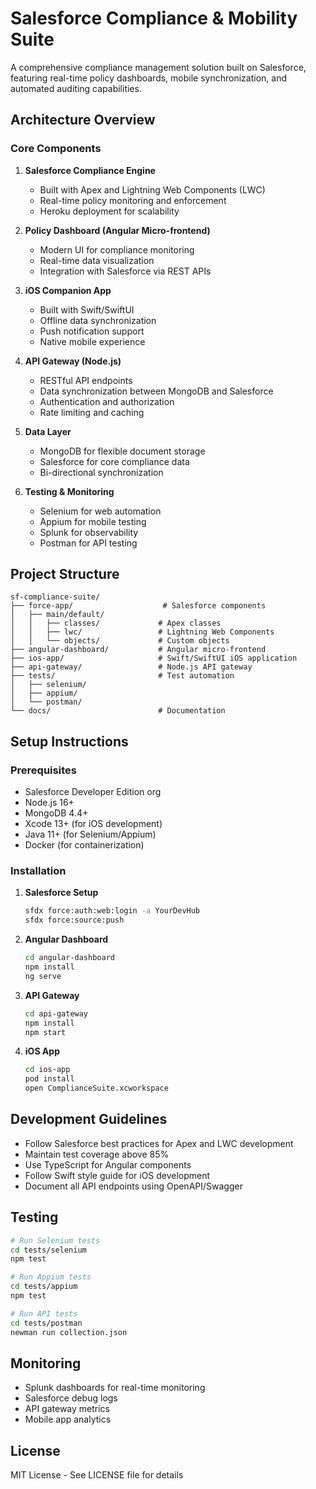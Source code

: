 # Salesforce Compliance & Mobility Suite

A comprehensive compliance management solution built on Salesforce, featuring real-time policy dashboards, mobile synchronization, and automated auditing capabilities.

## Architecture Overview

### Core Components

1. **Salesforce Compliance Engine**
   - Built with Apex and Lightning Web Components (LWC)
   - Real-time policy monitoring and enforcement
   - Heroku deployment for scalability

2. **Policy Dashboard (Angular Micro-frontend)**
   - Modern UI for compliance monitoring
   - Real-time data visualization
   - Integration with Salesforce via REST APIs

3. **iOS Companion App**
   - Built with Swift/SwiftUI
   - Offline data synchronization
   - Push notification support
   - Native mobile experience

4. **API Gateway (Node.js)**
   - RESTful API endpoints
   - Data synchronization between MongoDB and Salesforce
   - Authentication and authorization
   - Rate limiting and caching

5. **Data Layer**
   - MongoDB for flexible document storage
   - Salesforce for core compliance data
   - Bi-directional synchronization

6. **Testing & Monitoring**
   - Selenium for web automation
   - Appium for mobile testing
   - Splunk for observability
   - Postman for API testing

## Project Structure

```
sf-compliance-suite/
├── force-app/                    # Salesforce components
│   ├── main/default/
│   │   ├── classes/             # Apex classes
│   │   ├── lwc/                 # Lightning Web Components
│   │   └── objects/             # Custom objects
├── angular-dashboard/           # Angular micro-frontend
├── ios-app/                     # Swift/SwiftUI iOS application
├── api-gateway/                 # Node.js API gateway
├── tests/                       # Test automation
│   ├── selenium/
│   ├── appium/
│   └── postman/
└── docs/                        # Documentation
```

## Setup Instructions

### Prerequisites
- Salesforce Developer Edition org
- Node.js 16+
- MongoDB 4.4+
- Xcode 13+ (for iOS development)
- Java 11+ (for Selenium/Appium)
- Docker (for containerization)

### Installation

1. **Salesforce Setup**
   ```bash
   sfdx force:auth:web:login -a YourDevHub
   sfdx force:source:push
   ```

2. **Angular Dashboard**
   ```bash
   cd angular-dashboard
   npm install
   ng serve
   ```

3. **API Gateway**
   ```bash
   cd api-gateway
   npm install
   npm start
   ```

4. **iOS App**
   ```bash
   cd ios-app
   pod install
   open ComplianceSuite.xcworkspace
   ```

## Development Guidelines

- Follow Salesforce best practices for Apex and LWC development
- Maintain test coverage above 85%
- Use TypeScript for Angular components
- Follow Swift style guide for iOS development
- Document all API endpoints using OpenAPI/Swagger

## Testing

```bash
# Run Selenium tests
cd tests/selenium
npm test

# Run Appium tests
cd tests/appium
npm test

# Run API tests
cd tests/postman
newman run collection.json
```

## Monitoring

- Splunk dashboards for real-time monitoring
- Salesforce debug logs
- API gateway metrics
- Mobile app analytics

## License

MIT License - See LICENSE file for details 